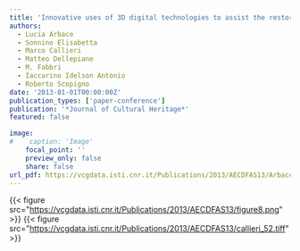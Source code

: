 ```yaml
---
title: 'Innovative uses of 3D digital technologies to assist the restoration of a fragmented terracotta statue'
authors:
  - Lucia Arbace
  - Sonnino Elisabetta
  - Marco Callieri
  - Matteo Dellepiane
  - M. Fabbri
  - Iaccarino Idelson Antonio
  - Roberto Scopigno
date: '2013-01-01T00:00:00Z'
publication_types: ['paper-conference']
publication: '*Journal of Cultural Heritage*'
featured: false

image:
#    caption: 'Image'
    focal_point: ''
    preview_only: false
    share: false
url_pdf: https://vcgdata.isti.cnr.it/Publications/2013/AECDFAS13/Arbace_Innovative.pdf
---
```

{{< figure src="https://vcgdata.isti.cnr.it/Publications/2013/AECDFAS13/figure8.png" >}}
{{< figure src="https://vcgdata.isti.cnr.it/Publications/2013/AECDFAS13/callieri_52.tiff" >}}
